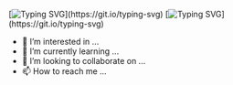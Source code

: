 [![Typing SVG](https://readme-typing-svg.demolab.com/?lines=👋+Hi,+My+name+is+Himanshu;)](https://git.io/typing-svg)
[![Typing SVG](https://readme-typing-svg.demolab.com/?lines=I+Create+Games;)](https://git.io/typing-svg)


- 👀 I’m interested in ...
- 🌱 I’m currently learning ...
- 💞️ I’m looking to collaborate on ...
- 📫 How to reach me ...

<!---
himanshu/skyrockets is a ✨ special ✨ repository because its `README.md` (this file) appears on your GitHub profile.
You can click the Preview link to take a look at your changes.
--->

